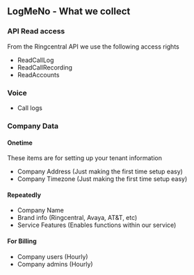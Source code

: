 ## LogMeNo - What we collect


### API Read access
From the Ringcentral API we use the following access rights

* ReadCallLog
* ReadCallRecording
* ReadAccounts

### Voice
* Call logs

### Company Data

#### Onetime
These items are for setting up your tenant information

* Company Address (Just making the first time setup easy)
* Company Timezone (Just making the first time setup easy)

#### Repeatedly
* Company Name
* Brand info (Ringcentral, Avaya, AT&T, etc)
* Service Features (Enables functions within our service)

#### For Billing
* Company users (Hourly)
* Company admins (Hourly)


